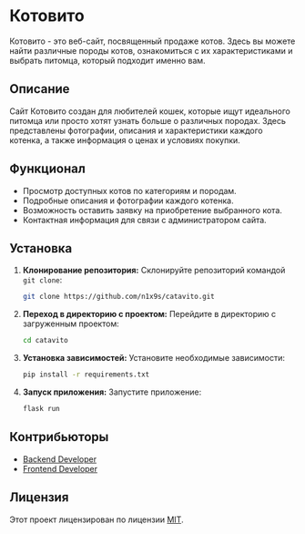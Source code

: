 # Котовито

Котовито - это веб-сайт, посвященный продаже котов. Здесь вы можете найти различные породы котов, ознакомиться с их характеристиками и выбрать питомца, который подходит именно вам.

## Описание

Сайт Котовито создан для любителей кошек, которые ищут идеального питомца или просто хотят узнать больше о различных породах. Здесь представлены фотографии, описания и характеристики каждого котенка, а также информация о ценах и условиях покупки.

## Функционал

- Просмотр доступных котов по категориям и породам.
- Подробные описания и фотографии каждого котенка.
- Возможность оставить заявку на приобретение выбранного кота.
- Контактная информация для связи с администратором сайта.

## Установка

1. **Клонирование репозитория:**
   Склонируйте репозиторий командой `git clone`:
   ```bash
   git clone https://github.com/n1x9s/catavito.git
2. **Переход в директорию с проектом:**
    Перейдите в директорию с загруженным проектом:
    ```bash
    cd catavito

3. **Установка зависимостей:**
    Установите необходимые зависимости:
    ```bash
    pip install -r requirements.txt

4. **Запуск приложения:**
   Запустите приложение:
   ```bash
   flask run

## Контрибьюторы

- [Backend Developer](https://github.com/n1x9s)
- [Frontend Developer](https://github.com/faergun)

## Лицензия

Этот проект лицензирован по лицензии [MIT](https://opensource.org/licenses/MIT).


